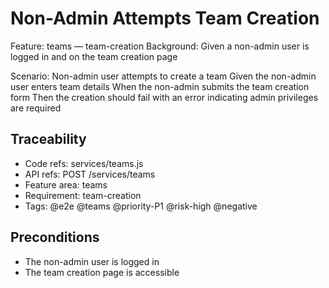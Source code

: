 # Non-Admin Attempts Team Creation
Feature: teams — team-creation
  Background:
    Given a non-admin user is logged in and on the team creation page

  Scenario: Non-admin user attempts to create a team
    Given the non-admin user enters team details
    When the non-admin submits the team creation form
    Then the creation should fail with an error indicating admin privileges are required

## Traceability
- Code refs: services/teams.js
- API refs: POST /services/teams
- Feature area: teams
- Requirement: team-creation
- Tags: @e2e @teams @priority-P1 @risk-high @negative

## Preconditions
- The non-admin user is logged in
- The team creation page is accessible
